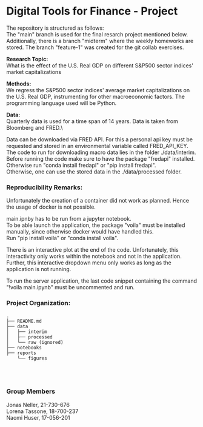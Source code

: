 # Digital Tools for Finance - Project

The repository is structured as follows:<br />
The "main" branch is used for the final resarch project mentioned below. Additionally, there is a branch "midterm" where the weekly homeworks are stored. The branch "feature-1" was created for the git collab exercises.

**Research Topic:**<br />
What is the effect of the U.S. Real GDP on different S&P500 sector indices' market capitalizations

**Methods:**<br />
We regress the S&P500 sector indices' average market capitalizations on the U.S. Real GDP, instrumenting for other macroeconomic factors. The programming language used will be Python.

**Data:**<br />
Quarterly data is used for a time span of 14 years. Data is taken from Bloomberg and FRED.\

Data can be downloaded via FRED API. For this a personal api key must be requested and stored in an environmental variable called FRED_API_KEY. The code to run for downloading macro data lies in the folder ./data/interim. Before running the code make sure to have the package "fredapi" installed. Otherwise run "conda install fredapi" or "pip install fredapi". \
Otherwise, one can use the stored data in the ./data/processed folder.


### Reproducibility Remarks:
Unfortunately the creation of a container did not work as planned. Hence the usage of docker is not possible. 

main.ipnby has to be run from a jupyter notebook.\
To be able launch the application, the package "voila" must be installed manually, since otherwise docker would have handled this.\
Run "pip install voila" or "conda install voila".

There is an interactive plot at the end of the code. Unfortunately, this interactivity only works within the notebook and not in the application.\
Further, this interactive dropdown menu only works as long as the application is not running.

To run the server application, the last code snippet containing the command "!voila main.ipynb" must be uncommented and run.

### Project Organization: 
    .
    ├── README.md
    ├── data
    │   ├── interim
    │   ├── processed
    │   └── raw (ignored)
    ├── notebooks
    ├── reports
        └── figures


<br /><br />

### Group Members
Jonas Neller, 21-730-676 <br />
Lorena Tassone, 18-700-237 <br />
Naomi Huser, 17-056-201 <br />
